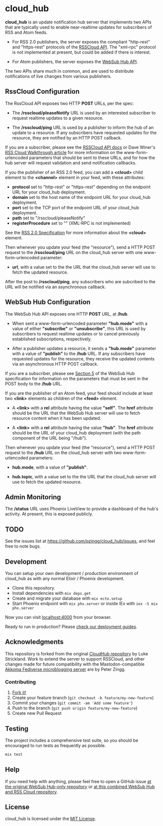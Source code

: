 # cloud_hub

**cloud_hub** is an update notification hub server that implements two APIs
that are typically used to enable near-realtime updates for subscribers of
RSS and Atom feeds.

* For RSS 2.0 publishers, the server exposes the compliant "http-rest" and
  "https-rest" protocols of the [RSSCloud API](https://www.rssboard.org/rsscloud-interface). The "xml-rpc" protocol is not implemented at present,
  but could be added if there is interest.

* For Atom publishers, the server exposes the
  [WebSub Hub API](https://www.w3.org/TR/websub/).

The two APIs share much in common, and are used to distribute notifications of
live changes from various publishers.

## RssCloud Configuration

The RssCloud API exposes two HTTP **POST** URLs, per the spec:

* The **/rsscloud/pleaseNotify** URL is used by an interested subscriber to request
realtime updates to a given resource.

* The **/rsscloud/ping** URL is used by a publisher to inform the hub of an
update to a resource. If any subscribers have requested updates for the
resource, they are notified by an HTTP POST callback.

If you are a subscriber, please see the
[RSSCloud API docs](https://www.rssboard.org/rsscloud-interface) or Dave Winer's
[RSS Cloud Walkthrough article](https://rsscloud.org/walkthrough/)
for more information on the www-form-urlencoded parameters that should
be sent to these URLs, and for how the hub server will request validation and
send notification callbacks.

If you the publisher of an RSS 2.0 feed, you can add a **\<cloud\>** child element
to the **\<channel\>** element in your feed, with these attributes:

* **protocol** set to "http-rest" or "https-rest" depending on the endpoint URL
for your cloud_hub deployment.
* **domain** set to the host name of the endpoint URL
for your cloud_hub deployment.
* **port** set to the TCP port of the endpoint URL of your cloud_hub deployment.
* **path** set to "/rsscloud/pleaseNotify"
* **registerProcedure** set to "" (XML-RPC is not implemented)

See the [RSS 2.0 Specification](https://www.rssboard.org/rss-specification#ltcloudgtSubelementOfLtchannelgt)
for more information about the **\<cloud\>** element.

Then whenever you update your feed (the "resource"), send a HTTP POST request
to the **/rsscloud/ping** URL on the cloud_hub server with one
www-form-urlencoded parameter:

* **url**, with a value set to the the URL that the cloud_hub server will use to
fetch the updated resource.

After the post to **/rsscloud/ping**, any subscribers who are subcribed to
the URL will be notified via an asynchronous callback.

## WebSub Hub Configuration

The WebSub Hub API exposes one HTTP **POST** URL, at **/hub**.

* When sent a www-form-urlencoded parameter **"hub.mode"** with a value of
either **"subscribe"** or **"unsubscribe"**, this URL is used by subscribers to request
realtime updates or to cancel previously established subscriptions, respectively.

* After a publisher updates a resource, it sends a **"hub.mode"** parameter with
a value of **"publish"** to the **/hub** URL. If any subscribers have requested
updates for the resource, they receive the updated contents via an asynchronous
HTTP POST callback.

If you are a subscriber, please see
[Section 5](https://www.w3.org/TR/websub/#subscribing-and-unsubscribing)
of the WebSub Hub specification for information on the parameters that must
be sent in the POST body to the **/hub** URL.

If you are the publisher of an Atom feed, your feed should include at
least two **\<link\>** elements as children of the **\<feed\>** element.

* A **\<link\>** with a **rel** attribute having the value **"self"**. The
**href** attribute should be the URL that the WebSub Hub server will
use to fetch resource content when it has been updated.

* A **\<link\>** with a **rel** attribute having the value **"hub"**. The
**href** attribute should be the URL of your cloud_hub deployment
(with the path component of the URL being "/hub").

Then whenever you update your feed (the "resource"), send a HTTP POST request
to the **/hub** URL on the cloud_hub server with two www-form-urlencoded parameters:

* **hub.mode**, with a value of **"publish"**.

* **hub.topic**, with a value set to the the URL that the cloud_hub server will use to
fetch the updated resource.

## Admin Monitoring

The **/status** URL uses Phoenix LiveView to provide a dashboard of the
hub's activity. At present, this is exposed publicly.

## TODO

See the issues list at https://github.com/pzingg/cloud_hub/issues, and
feel free to note bugs.

## Development

You can setup your own development / production environment of cloud_hub as
with any normal Elixir / Phoenix development.

  * Clone this repository.
  * Install dependencies with `mix deps.get`
  * Create and migrate your database with `mix ecto.setup`
  * Start Phoenix endpoint with `mix phx.server` or inside IEx with `iex -S mix phx.server`

Now you can visit [localhost:4000](http://localhost:4000) from your browser.

Ready to run in production? Please
[check our deployment guides](https://hexdocs.pm/phoenix/deployment.html).

## Acknowledgments

This repository is forked from the original
[CloudHub repository](https://github.com/clone1018/CloudHub) by Luke Strickland.
Work to extend the server to support RSSCloud, and other changes made for future
compatibility with the Mastodon-compatible
[Akkoma Fediverse microblogging server](https://akkoma.dev/AkkomaGang/akkoma/)
are by Peter Zingg.

### Contributing

1. [Fork it!](https://github.com/pzingg/cloud_hub)
2. Create your feature branch (`git checkout -b feature/my-new-feature`)
3. Commit your changes (`git commit -am 'Add some feature'`)
4. Push to the branch (`git push origin feature/my-new-feature`)
5. Create new Pull Request

## Testing

The project includes a comprehensive test suite, so you should be encouraged to run tests as frequently as possible.

```sh
mix test
```

## Help

If you need help with anything, please feel free to open a GitHub issue
[at the original WebSub Hub-only repository](https://github.com/clone1018/CloudHub/issues) or [at this combined WebSub Hub and RSS Cloud repository](https://github.com/pzingg/cloud_hub/issues).

## License

cloud_hub is licensed under the [MIT License](LICENSE.md).
